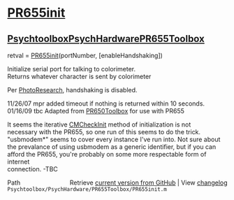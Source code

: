 # [PR655init](PR655init)
## [Psychtoolbox](Psychtoolbox)[PsychHardware](PsychHardware)[PR655Toolbox](PR655Toolbox)

retval = [PR655init](PR655init)(portNumber, [enableHandshaking])  
  
Initialize serial port for talking to colorimeter.  
Returns whatever character is sent by colorimeter  
  
Per [PhotoResearch](PhotoResearch), handshaking is disabled.  
  
11/26/07    mpr   added timeout if nothing is returned within 10 seconds.  
01/16/09    tbc   Adapted from [PR650Toolbox](PR650Toolbox) for use with PR655  
  
It seems the iterative [CMCheckInit](CMCheckInit) method of initialization is not  
necessary with the PR655, so one run of this seems to do the trick.  
"usbmodem\*" seems to cover every instance I've run into. Not sure about  
the prevalance of using usbmodem as a generic identifier, but if you can  
afford the PR655, you're probably on some more respectable form of internet  
connection. -TBC  
  




<div class="code_header" style="text-align:right;">
  <span style="float:left;">Path&nbsp;&nbsp;</span> <span class="counter">Retrieve <a href=
  "https://raw.github.com/Psychtoolbox-3/Psychtoolbox-3/beta/Psychtoolbox/PsychHardware/PR655Toolbox/PR655init.m">current version from GitHub</a> | View <a href=
  "https://github.com/Psychtoolbox-3/Psychtoolbox-3/commits/beta/Psychtoolbox/PsychHardware/PR655Toolbox/PR655init.m">changelog</a></span>
</div>
<div class="code">
  <code>Psychtoolbox/PsychHardware/PR655Toolbox/PR655init.m</code>
</div>

